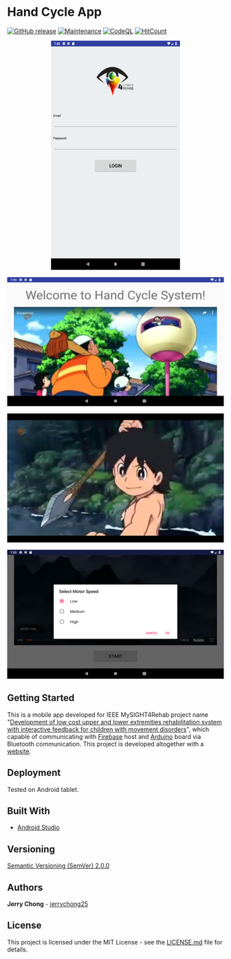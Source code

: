 # Hand Cycle App

[![GitHub release](https://img.shields.io/github/release/ieeemysight4rehab/hand-cycle-android.svg)](https://gitHub.com/ieeemysight4rehab/hand-cycle-android/releases/)
[![Maintenance](https://img.shields.io/badge/Maintained%3F-yes-green.svg)](https://github.com/ieeemysight4rehab/hand-cycle-android/graphs/commit-activity)
[![CodeQL](https://github.com/ieeemysight4rehab/hand-cycle-android/workflows/CodeQL/badge.svg)](https://github.com/ieeemysight4rehab/hand-cycle-android/actions?query=workflow%3ACodeQL)
[![HitCount](http://hits.dwyl.com/ieeemysight4rehab/hand-cycle-android.svg)](http://hits.dwyl.com/ieeemysight4rehab/hand-cycle-android)

<p align="center">
  <img src="Tablet7ScreenShot1.png" alt="Hand Cycle Screenshot Login"
       width="300" height="533">
</p>
<p align="center">
  <img src="Tablet7ScreenShot2.png" alt="Hand Cycle Screenshot Home"
       width="533" height="300">
</p>
<p align="center">
  <img src="Tablet7ScreenShot3.png" alt="Hand Cycle Screenshot Video"
       width="533" height="300">
</p>
<p align="center">
  <img src="Tablet7ScreenShot5.png" alt="Hand Cycle Screenshot Menu"
       width="533" height="300">
</p>

## Getting Started

This is a mobile app developed for IEEE MySIGHT4Rehab project name "[Development of low cost upper and lower extremities rehabilitation system with interactive feedback for children with movement disorders](https://ieeexplore.ieee.org/document/7843556/)", which capable of communicating with [Firebase](https://firebase.google.com/) host and [Arduino](https://www.arduino.cc/) board via Bluetooth communication. This project is developed altogether with a [website](https://github.com/ieeemysight4rehab/hand-cycle-web).

## Deployment

Tested on Android tablet.

## Built With

* [Android Studio](https://developer.android.com/studio/)

## Versioning

[Semantic Versioning (SemVer) 2.0.0](http://semver.org/)

## Authors

**Jerry Chong** - [jerrychong25](https://github.com/jerrychong25)

## License

This project is licensed under the MIT License - see the [LICENSE.md](LICENSE.md) file for details.
